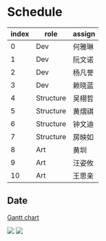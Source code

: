 # Schedule

| index | role      | assign  |
|-------|-----------|---------|
| 0     | Dev       | 何雅琳     |
| 1     | Dev       | 阮文诺     |
| 2     | Dev       | 杨凡誉     |
| 3     | Dev       | 赖晓蓝     |
| 4     | Structure | 吴栩哲     |
| 5     | Structure | 黄熠祺     |
| 6     | Structure | 钟文迪     |
| 7     | Structure | 房映如     |
| 8     | Art       | 黄圳      |
| 9     | Art       | 汪姿攸     |
| 10    | Art       | 王思亲     |

## Date

[Gantt chart](https://giant-handspring-6db.notion.site/Gantt-chart-062f8b56c829461faba62e609ba37662?pvs=4)

![](ProjectSchedule.png)
![](TasksSchedule.png)
